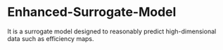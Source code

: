 # Enhanced-Surrogate-Model
It is a surrogate model designed to reasonably predict high-dimensional data such as efficiency maps.
